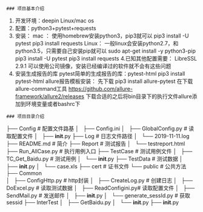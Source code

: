 ```
### 项目基本介绍

```
1. 开发环境：deepin Linux/mac os
2. 配置：python3+pytest+requests
3. 安装：
mac ：
  使用homebrew安装python3，pip3就可以
  pip3 install -U pytest 
  pip3 install requests
Linux：
  一般linux会安装python2.7，和python3.5，只需要自己安装pip就可以
  sudo apt-get install -y python3-pip  
  pip3 install -U pytest 
  pip3 install requests
4.已知其他配置需要：
 LibreSSL 2.9.1
 可以使用公司镜像，安装已经编译过的软件就不会有这些问题
5. 安装生成报告的库
	pytest简单的生成报告的库：pytest-html
		pip3 install pytest-html
	allure报告模板安装：
		先下载 pip3 install allure-pytest
		在下载allure-command工具
		https://github.com/allure-framework/allure2/releases
		下载合适的之后将bin目录下的执行文件allure添加到环境变量或者bashrc下
````	
### 项目目录介绍
````

├── Config                  # 配置文件路基
│   ├── Config.ini
│   ├── GlobalConfig.py     # 读取配置文件
│   ├── __init__.py
├── Log                     # 日志文件路径
│   └── 2019-11-11.log
├── README.md               # 简介
├── Report                  # 测试报告
│   └── testreport.html
├── Run_AllCase.py          # 执行用例入口
├── TestCase                # 测试用例文件
│   ├── TC_Get_Baidu.py     # 测试用例 
│   └── __init__.py
├── TestData                # 测试数据
│   ├── __init__.py
│   └── case.xls
├── cert                    # 证书文件
└── public                  # 公共方法
    ├── Common              
    │   ├── ConfigHttp.py   # http封装
    │   ├── CreateLog.py    # 创建日志
    │   ├── DoExcel.py      # 读取测试数据
    │   ├── ReadConfigini.py# 读取配置文件
    │   ├── SendMail.py     # 发送邮件
    │   ├── __init__.py
    │   └── generate_sessId.py # 获取sessid
    ├── InterTest
    │   ├── GetBaidu.py
    │   └── __init__.py
    ├── __init__.py